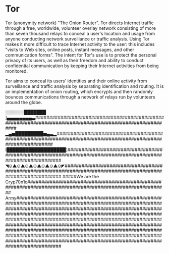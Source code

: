 # Tor

Tor (anonymity network) "The Onion Router". Tor directs Internet traffic through a free, worldwide, volunteer overlay network consisting of more than seven thousand relays to conceal a user's location and usage from anyone conducting network surveillance or traffic analysis. Using Tor makes it more difficult to trace Internet activity to the user: this includes "visits to Web sites, online posts, instant messages, and other communication forms". The intent for Tor's use is to protect the personal privacy of its users, as well as their freedom and ability to conduct confidential communication by keeping their Internet activities from being monitored.

Tor aims to conceal its users' identities and their online activity from surveillance and traffic analysis by separating identification and routing. It is an implementation of onion routing, which encrypts and then randomly bounces communications through a network of relays run by volunteers around the globe.

░░░░░░███████ ]▄▄▄▄▄▄▄▄▃##########################################################################################################
▂▄▅█████████▅▄▃▂###############################################################################################################
I███████████████████]##############################################################################################################
◥⊙▲⊙▲⊙▲⊙▲⊙▲⊙▲⊙◤###############################################################################################################
#####We are the Cryp70n1c########################################################################################################## Army########################################################################################################################################################################################################################################################################################################################################################################################################################################################################################################################################
